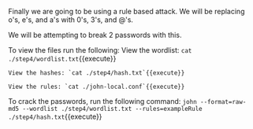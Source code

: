 Finally we are going to be using a rule based attack. We will be replacing o's, e's, and a's with 0's, 3's, and @'s.

We will be attempting to break 2 passwords with this.

To view the files run the following:
	View the wordlist: `cat ./step4/wordlist.txt`{{execute}}

	View the hashes: `cat ./step4/hash.txt`{{execute}}

	View the rules: `cat ./john-local.conf`{{execute}}

To crack the passwords, run the following command:
	`john --format=raw-md5 --wordlist ./step4/wordlist.txt --rules=exampleRule ./step4/hash.txt`{{execute}}
